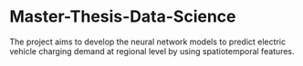 # Master-Thesis-Data-Science
The project aims to develop the neural network models to predict electric vehicle charging demand at regional level by using spatiotemporal features. 
